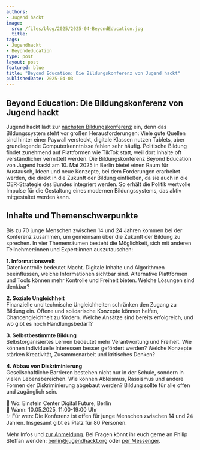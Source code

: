 ```yaml
---
authors:
- Jugend hackt
image: 
  src: /files/blog/2025/2025-04-BeyondEducation.jpg
  title:
tags:
- Jugendhackt
- Beyondeducation
type: post
layout: post
featured: blue
title: "Beyond Education: Die Bildungskonferenz von Jugend hackt"
publishedDate: 2025-04-03
---
```


## Beyond Education: Die Bildungskonferenz von Jugend hackt

Jugend hackt lädt zur [nächsten Bildungskonferenz](https://jugendhackt.org/events/konferenz-beyond-education/) ein, denn das Bildungssystem steht vor großen Herausforderungen: Viele gute Quellen sind hinter einer Paywall versteckt, digitale Klassen nutzen Tablets, aber grundlegende Computerkenntnisse fehlen sehr häufig. Politische Bildung findet zunehmend auf Plattformen wie TikTok statt, weil dort Inhalte oft verständlicher vermittelt werden. Die Bildungskonferenz Beyond Education von Jugend hackt am 10. Mai 2025 in Berlin bietet einen Raum für Austausch, Ideen und neue Konzepte, bei dem Forderungen erarbeitet werden, die direkt in die Zukunft der Bildung einfließen, da sie auch in die OER-Strategie des Bundes integriert werden. So erhält die Politik wertvolle Impulse für die Gestaltung eines modernen Bildungssystems, das aktiv mitgestaltet werden kann.

## Inhalte und Themenschwerpunkte

Bis zu 70 junge Menschen zwischen 14 und 24 Jahren kommen bei der Konferenz zusammen, um gemeinsam über die Zukunft der Bildung zu sprechen. In vier Themenräumen besteht die Möglichkeit, sich mit anderen Teilnehmer:innen und Expert:innen auszutauschen:

**1. Informationswelt**<br>
Datenkontrolle bedeutet Macht. Digitale Inhalte und Algorithmen beeinflussen, welche Informationen sichtbar sind. Alternative Plattformen und Tools können mehr Kontrolle und Freiheit bieten. Welche Lösungen sind denkbar?

**2. Soziale Ungleichheit**<br>
Finanzielle und technische Ungleichheiten schränken den Zugang zu Bildung ein. Offene und solidarische Konzepte können helfen, Chancengleichheit zu fördern. Welche Ansätze sind bereits erfolgreich, und wo gibt es noch Handlungsbedarf?

**3. Selbstbestimmte Bildung**<br>
Selbstorganisiertes Lernen bedeutet mehr Verantwortung und Freiheit. Wie können individuelle Interessen besser gefördert werden? Welche Konzepte stärken Kreativität, Zusammenarbeit und kritisches Denken?

**4. Abbau von Diskriminierung**<br>
Gesellschaftliche Barrieren bestehen nicht nur in der Schule, sondern in vielen Lebensbereichen. Wie können Ableismus, Rassismus und andere Formen der Diskriminierung abgebaut werden? Bildung sollte für alle offen und zugänglich sein.

📌 Wo: Einstein Center Digital Future, Berlin<br>
📆 Wann: 10.05.2025, 11:00-19:00 Uhr<br>
✨ Für wen: Die Konferenz ist offen für junge Menschen zwischen 14 und 24 Jahren. Insgesamt gibt es Platz für 80 Personen.

Mehr Infos und [zur Anmeldung](https://anmeldung.jugendhackt.org/konferenz/beyondedu25/). Bei Fragen könnt ihr euch gerne an Philip Steffan wenden: berlin@jugendhackt.org oder [per Messenger](https://jugendhackt.org/kontakt/).
